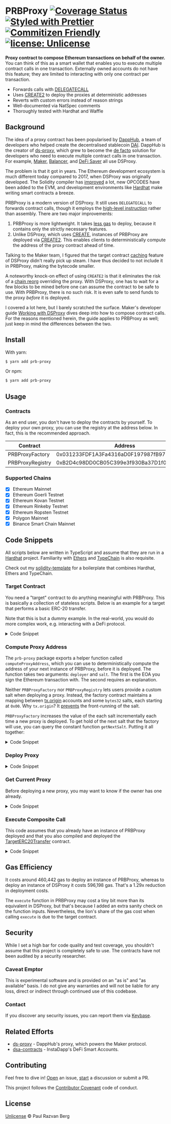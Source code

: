 # PRBProxy [![Coverage Status](https://coveralls.io/repos/github/paulrberg/prb-proxy/badge.svg?branch=main)](https://coveralls.io/github/paulrberg/prb-proxy?branch=main) [![Styled with Prettier](https://img.shields.io/badge/code_style-prettier-ff69b4.svg)](https://prettier.io) [![Commitizen Friendly](https://img.shields.io/badge/commitizen-friendly-brightgreen.svg)](http://commitizen.github.io/cz-cli/) [![license: Unlicense](https://img.shields.io/badge/license-Unlicense-yellow.svg)](https://unlicense.org/)

**Proxy contract to compose Ethereum transactions on behalf of the owner.** You can think of this as a smart wallet
that enables you to execute multiple contract calls in one transaction. Externally owned accounts do not
have this feature; they are limited to interacting with only one contract per transaction.

- Forwards calls with [DELEGATECALL][2]
- Uses [CREATE2][1] to deploy the proxies at deterministic addresses
- Reverts with custom errors instead of reason strings
- Well-documented via NatSpec comments
- Thoroughly tested with Hardhat and Waffle

## Background

The idea of a proxy contract has been popularised by [DappHub](https://github.com/dapphub), a team of developers who helped create
the decentralised stablecoin [DAI](https://makerdao.com). DappHub is the creator of [ds-proxy](https://github.com/dapphub/ds-proxy),
which grew to become the [de facto](https://ethereum.stackexchange.com/a/90304/24693) solution for developers who need to execute multiple contract
calls in one transaction. For example, [Maker](https://makerdao.com), [Balancer](https://balancer.fi), and [DeFi
Saver](https://defisaver.com/) all use DSProxy.

The problem is that it got in years. The Ethereum development ecosystem is much different today compared to 2017,
when DSProxy was originally developed. The Solidity compiler has [improved](https://docs.soliditylang.org/en/v0.8.7/080-breaking-changes.html) a lot,
new OPCODES have been added to the EVM, and development environments like [Hardhat](https://hardhat.org/) make writing smart contracts a breeze.

PRBProxy is a modern version of DSProxy. It still uses `DELEGATECALL` to forwards contract calls, though it employs the
[high-level instruction](https://ethereum.stackexchange.com/q/37601/24693) rather than assembly. There are two major improvements:

1. PRBProxy is more lightweight. It takes [less gas](./README.md#gas-efficiency) to deploy, because it contains only the strictly necessary features.
2. Unlike DSProxy, which uses
   [CREATE](https://ethereum.stackexchange.com/questions/760/how-is-the-address-of-an-ethereum-contract-computed),
   instances of PRBProxy are deployed via [CREATE2][1]. This enables clients to deterministically compute the address of the proxy contract ahead of time.

Talking to the Maker team, I figured that the target contract [caching](https://github.com/dapphub/ds-proxy/blob/e17a2526ad5c9877ba925ff25c1119f519b7369b/src/proxy.sol#L130-L150)
feature of DSProxy didn't really pick up steam. I have thus decided to not include it in PRBProxy, making the bytecode smaller.

A noteworthy knock-on effect of using `CREATE2` is that it eliminates the risk of a [chain
reorg](https://en.bitcoin.it/wiki/Chain_Reorganization) overriding the proxy. With DSProxy, one has to wait for a few blocks to be
mined before one can assume the contract to be safe to use. With PRBProxy, there is no such risk. It is even safe to send funds to the proxy _before_ it is deployed.

I covered a lot here, but I barely scratched the surface. Maker's developer guide [Working with
DSProxy](https://github.com/makerdao/developerguides/blob/master/devtools/working-with-dsproxy/working-with-dsproxy.md)
dives deep into how to compose contract calls. For the reasons mentioned herein, the guide applies to PRBProxy as well;
just keep in mind the differences between the two.

## Install

With yarn:

```bash
$ yarn add prb-proxy
```

Or npm:

```bash
$ yarn add prb-proxy
```

## Usage

### Contracts

As an end user, you don't have to deploy the contracts by yourself. To deploy your own proxy, you can use the registry at the address below. In fact, this is the recommended approach.

| Contract         | Address                                    |
| ---------------- | ------------------------------------------ |
| PRBProxyFactory  | 0x031233FDF1A3Fa4316aD0F197987fB975172450E |
| PRBProxyRegistry | 0xB2D4c98DD0CB05C399e3f930Ba37D1f035d3C88A |

### Supported Chains

- [x] Ethereum Mainnet
- [x] Ethereum Goerli Testnet
- [x] Ethereum Kovan Testnet
- [x] Ethereum Rinkeby Testnet
- [x] Ethereum Ropsten Testnet
- [x] Polygon Mainnet
- [x] Binance Smart Chain Mainnet

## Code Snippets

All scripts below are written in TypeScript and assume that they are run in a [Hardhat](https://hardhat.org) project.
Familiarity with [Ethers](https://github.com/ethers-io/ethers.js) and
[TypeChain](https://github.com/ethereum-ts/TypeChain/tree/master/packages/hardhat) is also requisite.

Check out my [solidity-template](https://github.com/paulrberg/solidity-template) for a boilerplate that combines
Hardhat, Ethers and TypeChain.

### Target Contract

You need a "target" contract to do anything meaningful with PRBProxy. This is basically a collection of stateless
scripts. Below is an example for a target that performs a basic ERC-20 transfer.

Note that this is but a dummy example. In the real-world, you would do more complex work, e.g. interacting with a DeFi
protocol.

<details>
<summary>Code Snippet</summary>

```solidity
// SPDX-License-Identifier: Unlicense
pragma solidity >=0.8.4;

import "@openzeppelin/contracts/token/erc20/IERC20.sol"

contract TargetERC20Transfer {
    function transferTokens(IERC20 token, uint256 amount, address recipient) {
      // Transfer tokens from user to PRBProxy.
      token.transferFrom(msg.sender, amount);

      // Transfer tokens from PRBProxy to specific recipient.
      token.transfer(recipient, amount);
    }
}

```

</details>

### Compute Proxy Address

The `prb-proxy` package exports a helper function called `computeProxyAddress`, which you can use to deterministically
compute the address of your next instance of PRBProxy, before it is deployed. The function takes two arguments:
`deployer` and `salt`. The first is the EOA you sign the Ethereum transaction with. The second requires an explanation.

Neither `PRBProxyFactory` nor `PRBProxyRegistry` lets users provide a custom salt when deploying a proxy. Instead,
the factory contract maintains a mapping between
[tx.origin](https://ethereum.stackexchange.com/questions/109680/is-tx-origin-always-an-externally-owned-account-eoa)
accounts and some `bytes32` salts, each starting at `0x00`. Why `tx.origin`? It
[prevents](https://ethereum.stackexchange.com/questions/109272/how-to-prevent-front-running-the-salt-when-using-create2)
the front-running of the salt.

`PRBProxyFactory` increases the value of the each salt incrementally each time a new proxy is deployed. To get hold of the next
salt that the factory will use, you can query the constant function `getNextSalt`. Putting it all together:

<details>
<summary>Code Snippet</summary>

```ts
import { SignerWithAddress } from "@nomiclabs/hardhat-ethers/signers";
import { computeProxyAddress } from "prb-proxy";
import { PRBProxyFactory__factory } from "prb-proxy/typechain/factories/PRBProxyFactory__factory";
import { PRBProxyFactory } from "prb-proxy/typechain/PRBProxyFactory";

task("compute-proxy-address").setAction(async function (_, { ethers }) {
  const signers: SignerWithAddress[] = await ethers.getSigners();

  // Load PRBProxyFactory as an ethers.js contract.
  const factory: PRBProxyFactory = PRBProxyFactory__factory.connect(addresses.PRBProxyFactory, signers[0]);

  // Load the next salt. "signers[0]" is considered to be a proxy deployer.
  const nextSalt: string = await factory.getNextSalt(signers[0]);

  // Deterministically compute the address of your next instance of PRBProxy.
  const address: string = computeProxyAddress(signers[0].address, nextSalt);
});
```

</details>

### Deploy Proxy

<details>
<summary>Code Snippet</summary>

It is recommended to deploy the proxy via the `PRBProxyRegistry` contract. The registry guarantees that an owner
can have only one proxy at a time.

```ts
import { SignerWithAddress } from "@nomiclabs/hardhat-ethers/signers";
import { task } from "hardhat/config";
import { addresses } from "prb-proxy";
import { PRBProxyRegistry__factory } from "prb-proxy/typechain/factories/PRBProxyRegistry__factory";
import { PRBProxyRegistry } from "prb-proxy/typechain/PRBProxyRegistry";

task("deploy-prb-proxy").setAction(async function (_, { ethers }) {
  const signers: SignerWithAddress[] = await ethers.getSigners();

  // Load PRBProxyRegistry as an ethers.js contract.
  const registry: PRBProxyRegistry = PRBProxyRegistry__factory.connect(addresses.PRBProxyRegistry, signers[0]);

  // Call contract function "deploy" to deploy an instance of PRBProxy belonging to "msg.sender".
  const tx = await registry.deploy();

  // Wait for a block confirmation.
  await tx.wait(1);
});
```

</details>

### Get Current Proxy

Before deploying a new proxy, you may want to know if the owner has one already.

<details>
<summary>Code Snippet</summary>

```ts
import { SignerWithAddress } from "@nomiclabs/hardhat-ethers/signers";
import { computeProxyAddress } from "prb-proxy";
import { PRBProxyRegistry__factory } from "prb-proxy/typechain/factories/PRBProxyRegistry__factory";
import { PRBProxyRegistry } from "prb-proxy/typechain/PRBProxyRegistry";

task("get-current-proxy").setAction(async function (_, { ethers }) {
  const signers: SignerWithAddress[] = await ethers.getSigners();

  // Load PRBProxyRegistry as an ethers.js contract.
  const registry: PRBProxyRegistry = PRBProxyRegistry__factory.connect(addresses.PRBProxyRegistry, signers[0]);

  // Load the next salt. "signers[0]" is considered to be a proxy owner.
  const currentProxy: string = await registry.getCurrentProxy(signers[0]);

  // Deterministically compute the address of your instance of PRBProxy.
  const address: string = computeProxyAddress(signers[0].address, nextSalt);
});
```

</details>

### Execute Composite Call

This code assumes that you already have an instance of PRBProxy deployed and that you also compiled and deployed the
[TargetERC20Transfer](./README.md#target-contract) contract.

<details>
<summary>Code Snippet</summary>

```ts
import { BigNumber } from "@ethersproject/bignumber";
import { parseUnits } from "@ethersproject/units";
import { SignerWithAddress } from "@nomiclabs/hardhat-ethers/signers";
import { task } from "hardhat/config";
import { PRBProxy__factory } from "prb-proxy/typechain/factories/PRBProxy__factory";
import { PRBProxy } from "prb-proxy/typechain/PRBProxy";

import { TargetERC20Transfer__factory } from "../typechain/factories/TargetERC20Transfer__factory";
import { TargetERC20Transfer } from "../typechain/TargetERC20Transfer";

task("execute-composite-call").setAction(async function (_, { ethers }) {
  const signers: SignerWithAddress[] = await ethers.getSigners();

  // Load the PRBProxy as an ethers.js contract.
  const prbProxyAddress: string = "0x...";
  const prbProxy: PRBProxy = PRBProxy__factory.connect(prbProxyAddress, signers[0]);

  // Load the TargetERC20Transfer as an ethers.js contract.
  const targetAddress: string = "0x...";
  const target: TargetERC20Transfer = TargetERC20Transfer__factory.connect(targetAddress, signers[0]);

  // Encode the target contract call as calldata.
  const tokenAddress: string = "0x...";
  const amount: BigNumber = parseUnits("100");
  const recipient: string = "0x...";
  const data: string = target.interface.encodeFunctionData("transferTokens", [tokenAddress, amount, recipient]);

  // Execute the composite call.
  const receipt = await prbProxy.execute(targetAddress, data);
});
```

</details>

## Gas Efficiency

It costs around 460,442 gas to deploy an instance of PRBProxy, whereas to deploy an instance of DSProxy it costs 596,198
gas. That's a 1.29x reduction in deployment costs.

The `execute` function in PRBProxy may cost a tiny bit more than its equivalent in DSProxy, but that's because I
added an extra sanity check on the function inputs. Nevertheless, the lion's share of the gas cost when calling `execute`
is due to the target contract.

## Security

While I set a high bar for code quality and test coverage, you shouldn't assume that this project is completely safe to
use. The contracts have not been audited by a security researcher.

### Caveat Emptor

This is experimental software and is provided on an "as is" and "as available" basis. I do not give any warranties and
will not be liable for any loss, direct or indirect through continued use of this codebase.

### Contact

If you discover any security issues, you can report them via [Keybase](https://keybase.io/paulrberg).

## Related Efforts

- [ds-proxy](https://github.com/dapphub/ds-proxy) - DappHub's proxy, which powers the Maker protocol.
- [dsa-contracts](https://github.com/Instadapp/dsa-contracts) - InstaDapp's DeFi Smart Accounts.

## Contributing

Feel free to dive in! [Open](https://github.com/paulrberg/prb-proxy/issues/new) an issue,
[start](https://github.com/paulrberg/prb-proxy/discussions/new) a discussion or submit a PR.

This project follows the [Contributor Covenant](https://www.contributor-covenant.org/) code of conduct.

## License

[Unlicense](./LICENSE.md) © Paul Razvan Berg

<!-- Links -->

[1]: https://eips.ethereum.org/EIPS/eip-1014
[2]: https://ethereum.stackexchange.com/questions/3667/difference-between-call-callcode-and-delegatecall/3672
